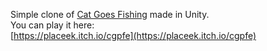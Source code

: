Simple clone of [Cat Goes Fishing](https://store.steampowered.com/app/343780/Cat_Goes_Fishing/) made in Unity.\
You can play it here:\
[https://placeek.itch.io/cgpfe](https://placeek.itch.io/cgpfe)

